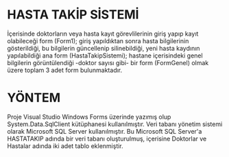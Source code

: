 # HASTA TAKİP SİSTEMİ
İçerisinde doktorların veya hasta kayıt görevlilerinin giriş yapıp kayıt olabileceği form (Form1);
giriş yapıldıktan sonra hasta bilgilerinin gösterildiği, bu bilgilerin güncellenip silinebildiği, yeni hasta kaydının yapılabildiği ana form (HastaTakipSistemi);
hastane içerisindeki genel bilgilerin görüntülendiği -doktor sayısı gibi- bir form (FormGenel) olmak üzere toplam 3 adet form bulunmaktadır.

# YÖNTEM
Proje Visual Studio Windows Forms üzerinde yazımış olup System.Data.SqlClient kütüphanesi kullanılmıştır.
Veri tabanı yönetim sistemi olarak Microsoft SQL Server kullanılmıştır.
Bu Microsoft SQL Server'a HASTATAKIP adında bir veri tabanı oluşturulmuş, içerisine Doktorlar ve Hastalar adında iki adet tablo eklenmiştir.
